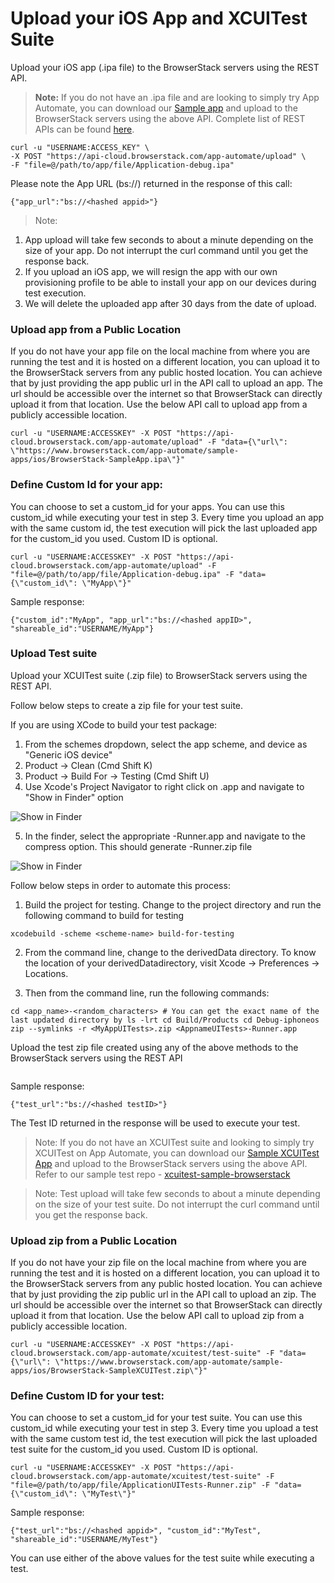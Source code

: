 # Upload your iOS App and XCUITest Suite

Upload your iOS app (.ipa file) to the BrowserStack servers using the REST API.

> **Note:** If you do not have an .ipa file and are looking to simply try App Automate, you can download our [Sample app](https://www.browserstack.com/app-automate/sample-apps/ios/BrowserStack-SampleApp.ipa) and upload to the BrowserStack servers using the above API. Complete list of REST APIs can be found [here](https://www.browserstack.com/app-automate/rest-api?framework=xcuitest).

```
curl -u "USERNAME:ACCESS_KEY" \
-X POST "https://api-cloud.browserstack.com/app-automate/upload" \
-F "file=@/path/to/app/file/Application-debug.ipa"
```

Please note the App URL (bs://<hashed appid>) returned in the response of this call:

```
{"app_url":"bs://<hashed appid>"}

```
> Note:
1. App upload will take few seconds to about a minute depending on the size of your app. Do not interrupt the curl command until you get the response back.
2. If you upload an iOS app, we will resign the app with our own provisioning profile to be able to install your app on our devices during test execution.
3. We will delete the uploaded app after 30 days from the date of upload.

### Upload app from a Public Location

If you do not have your app file on the local machine from where you are running the test and it is hosted on a different location, you can upload it to the BrowserStack servers from any public hosted location. You can achieve that by just providing the app public url in the API call to upload an app. The url should be accessible over the internet so that BrowserStack can directly upload it from that location. Use the below API call to upload app from a publicly accessible location.

```
curl -u "USERNAME:ACCESSKEY" -X POST "https://api-cloud.browserstack.com/app-automate/upload" -F "data={\"url\": \"https://www.browserstack.com/app-automate/sample-apps/ios/BrowserStack-SampleApp.ipa\"}"

```

### Define Custom Id for your app:

You can choose to set a custom_id for your apps. You can use this custom_id while executing your test in step 3. Every time you upload an app with the same custom id, the test execution will pick the last uploaded app for the custom_id you used. Custom ID is optional.

```
curl -u "USERNAME:ACCESSKEY" -X POST "https://api-cloud.browserstack.com/app-automate/upload" -F "file=@/path/to/app/file/Application-debug.ipa" -F "data={\"custom_id\": \"MyApp\"}"
```

Sample response:
```
{"custom_id":"MyApp", "app_url":"bs://<hashed appID>", "shareable_id":"USERNAME/MyApp"}

```

### Upload Test suite
Upload your XCUITest suite (.zip file) to BrowserStack servers using the REST API.

Follow below steps to create a zip file for your test suite.

If you are using XCode to build your test package:

1. From the schemes dropdown, select the app scheme, and device as "Generic iOS device"
2. Product → Clean (Cmd Shift K)
3. Product → Build For → Testing (Cmd Shift U)
4. Use Xcode's Project Navigator to right click on .app and navigate to "Show in Finder" option

![Show in Finder](https://d2ogrdw2mh0rsl.cloudfront.net/production/images/static/docs/app-automate/xcui-xcode-01-2x.png)

5. In the finder, select the appropriate <AppnameUITests>-Runner.app and navigate to the compress option. This should generate <AppnameUITests>-Runner.zip file

![Show in Finder](https://d98b8t1nnulk5.cloudfront.net/production/images/static/docs/app-automate/xcui-xcode-02-2x.png)

Follow below steps in order to automate this process:

1. Build the project for testing. Change to the project directory and run the following command to build for testing
```
xcodebuild -scheme <scheme-name> build-for-testing
```
2. From the command line, change to the derivedData directory. To know the location of your derivedDatadirectory, visit Xcode → Preferences → Locations.

3. Then from the command line, run the following commands:

```
cd <app_name>-<random_characters> # You can get the exact name of the last updated directory by ls -lrt cd Build/Products cd Debug-iphoneos zip --symlinks -r <MyAppUITests>.zip <AppnameUITests>-Runner.app
```

Upload the test zip file created using any of the above methods to the BrowserStack servers using the REST API

```curl -u "USERNAME:ACCESSKEY" -X POST "https://api-cloud.browserstack.com/app-automate/xcuitest/test-suite" -F "file=@/path/to/test/file/ApplicationUITests-Runner.zip"
```

Sample response:
```
{"test_url":"bs://<hashed testID>"}
```

The Test ID returned in the response will be used to execute your test.

>Note: If you do not have an XCUITest suite and looking to simply try XCUITest on App Automate, you can download our [Sample XCUITest App](https://www.browserstack.com/app-automate/sample-apps/ios/BrowserStack-SampleXCUITest.zip) and upload to the BrowserStack servers using the above API. Refer to our sample test repo - [xcuitest-sample-browserstack](https://github.com/browserstack/xcuitest-sample-browserstack)

>Note: Test upload will take few seconds to about a minute depending on the size of your test suite. Do not interrupt the curl command until you get the response back.

### Upload zip from a Public Location

If you do not have your zip file on the local machine from where you are running the test and it is hosted on a different location, you can upload it to the BrowserStack servers from any public hosted location. You can achieve that by just providing the zip public url in the API call to upload an zip. The url should be accessible over the internet so that BrowserStack can directly upload it from that location. Use the below API call to upload zip from a publicly accessible location.

```
curl -u "USERNAME:ACCESSKEY" -X POST "https://api-cloud.browserstack.com/app-automate/xcuitest/test-suite" -F "data={\"url\": \"https://www.browserstack.com/app-automate/sample-apps/ios/BrowserStack-SampleXCUITest.zip\"}"

```
### Define Custom ID for your test:

You can choose to set a custom_id for your test suite. You can use this custom_id while executing your test in step 3. Every time you upload a test with the same custom test id, the test execution will pick the last uploaded test suite for the custom_id you used. Custom ID is optional.

```
curl -u "USERNAME:ACCESSKEY" -X POST "https://api-cloud.browserstack.com/app-automate/xcuitest/test-suite" -F "file=@/path/to/app/file/ApplicationUITests-Runner.zip" -F "data={\"custom_id\": \"MyTest\"}"
```

Sample response:
```
{"test_url":"bs://<hashed appid>", "custom_id":"MyTest", "shareable_id":"USERNAME/MyTest"}
```
You can use either of the above values for the test suite while executing a test.

